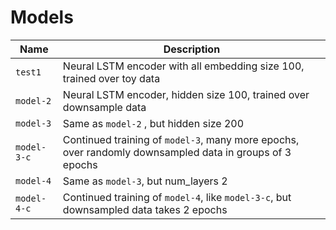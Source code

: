 # Models

Name | Description
--- | ---
`test1` | Neural LSTM encoder with all embedding size 100, trained over toy data
`model-2` | Neural LSTM encoder, hidden size 100, trained over downsample data
`model-3` | Same as `model-2` , but hidden size 200
`model-3-c` | Continued training of `model-3`, many more epochs, over randomly downsampled data in groups of 3 epochs
`model-4` | Same as `model-3`, but num_layers 2
`model-4-c` | Continued training of `model-4`, like `model-3-c`, but downsampled data takes 2 epochs

